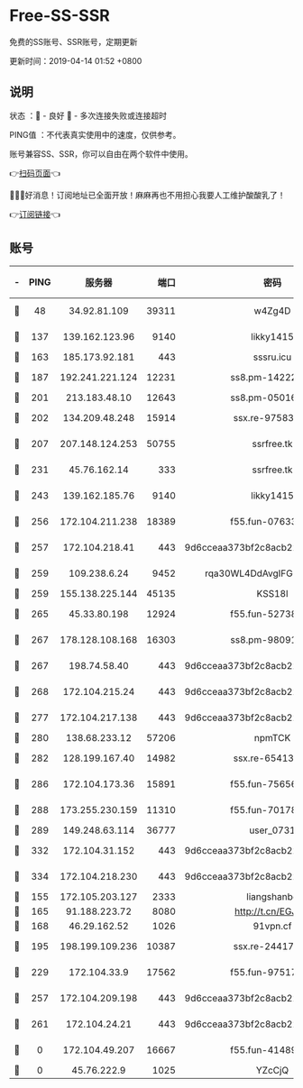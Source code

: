 # Free-SS-SSR

免费的SS账号、SSR账号，定期更新

更新时间：2019-04-14 01:52 +0800

## 说明

状态     ：🙂 - 良好 🙁 - 多次连接失败或连接超时

PING值   ：不代表真实使用中的速度，仅供参考。

账号兼容SS、SSR，你可以自由在两个软件中使用。

👉[扫码页面](https://liesauer.github.io/Free-SS-SSR/)👈

🎉🎉🎉好消息！订阅地址已全面开放！麻麻再也不用担心我要人工维护酸酸乳了！

👉[订阅链接](https://www.liesauer.net/yogurt/subscribe?ACCESS_TOKEN=DAYxR3mMaZAsaqUb)👈

## 账号

|-|PING|服务器|端口|密码|加密方式|区域|
|:----:|:----:|:-----:|-----:|:----:|:----:|:----:|
|🙂|48|34.92.81.109|39311|w4Zg4D|chacha20-ietf|US|
|🙂|137|139.162.123.96|9140|likky1415|aes-256-cfb|JP|
|🙂|163|185.173.92.181|443|sssru.icu|rc4-md5|RU|
|🙂|187|192.241.221.124|12231|ss8.pm-14222787|aes-256-cfb|US|
|🙂|201|213.183.48.10|12643|ss8.pm-05016472|rc4-md5|RU|
|🙂|202|134.209.48.248|15914|ssx.re-97583974|aes-256-cfb|US|
|🙂|207|207.148.124.253|50755|ssrfree.tk|aes-256-cfb|SG|
|🙂|231|45.76.162.14|333|ssrfree.tk|aes-256-cfb|SG|
|🙂|243|139.162.185.76|9140|likky1415|aes-256-cfb|DE|
|🙂|256|172.104.211.238|18389|f55.fun-07633664|aes-256-cfb|US|
|🙂|257|172.104.218.41|443|9d6cceaa373bf2c8acb22e60b6a58be6|aes-256-cfb|US|
|🙂|259|109.238.6.24|9452|rqa30WL4DdAvgIFG6Fs3znzTa|aes-256-cfb|FR|
|🙂|259|155.138.225.144|45135|KSS18l|rc4-md5|US|
|🙂|265|45.33.80.198|12924|f55.fun-52738007|aes-256-cfb|US|
|🙂|267|178.128.108.168|16303|ss8.pm-98091873|aes-256-cfb|SG|
|🙂|267|198.74.58.40|443|9d6cceaa373bf2c8acb22e60b6a58be6|aes-256-cfb|US|
|🙂|268|172.104.215.24|443|9d6cceaa373bf2c8acb22e60b6a58be6|aes-256-cfb|US|
|🙂|277|172.104.217.138|443|9d6cceaa373bf2c8acb22e60b6a58be6|aes-256-cfb|US|
|🙂|280|138.68.233.12|57206|npmTCK|rc4-md5|US|
|🙂|282|128.199.167.40|14982|ssx.re-65413948|aes-256-cfb|SG|
|🙂|286|172.104.173.36|15891|f55.fun-75656736|aes-256-cfb|SG|
|🙂|288|173.255.230.159|11310|f55.fun-70178844|aes-256-cfb|US|
|🙂|289|149.248.63.114|36777|user_0731|chacha20|CA|
|🙂|332|172.104.31.152|443|9d6cceaa373bf2c8acb22e60b6a58be6|aes-256-cfb|US|
|🙂|334|172.104.218.230|443|9d6cceaa373bf2c8acb22e60b6a58be6|aes-256-cfb|US|
|🙂|155|172.105.203.127|2333|liangshanbo|chacha20|JP|
|🙂|165|91.188.223.72|8080|http://t.cn/EGJIyrl|rc4-md5|RU|
|🙂|168|46.29.162.52|1026|91vpn.cf|rc4-md5|RU|
|🙂|195|198.199.109.236|10387|ssx.re-24417709|aes-256-cfb|US|
|🙂|229|172.104.33.9|17562|f55.fun-97517763|aes-256-cfb|SG|
|🙂|257|172.104.209.198|443|9d6cceaa373bf2c8acb22e60b6a58be6|aes-256-cfb|US|
|🙂|261|172.104.24.21|443|9d6cceaa373bf2c8acb22e60b6a58be6|aes-256-cfb|US|
|🙁|0|172.104.49.207|16667|f55.fun-41489806|aes-256-cfb|SG|
|🙁|0|45.76.222.9|1025|YZcCjQ|rc4-md5|JP|
